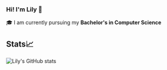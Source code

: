 ### Hi! I'm Lily 👋

🎓 I am currently pursuing my **Bachelor's in Computer Science**

## Stats📈
![Lily's GitHub stats](https://github-readme-stats.vercel.app/api?username=1iky&theme=solarized-light&show_icons=true)


